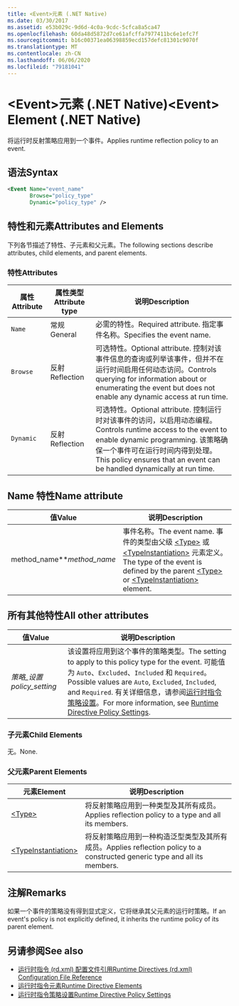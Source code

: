 ```yaml
---
title: <Event>元素 (.NET Native)
ms.date: 03/30/2017
ms.assetid: e53b029c-9d6d-4c0a-9cdc-5cfca8a5ca47
ms.openlocfilehash: 60da48d5872d7ce61afcffa7977411bc6e1efc7f
ms.sourcegitcommit: b16c00371ea06398859ecd157defc81301c9070f
ms.translationtype: MT
ms.contentlocale: zh-CN
ms.lasthandoff: 06/06/2020
ms.locfileid: "79181041"
---
```

# <a name="event-element-net-native"></a><span data-ttu-id="e910a-102">\<Event>元素 (.NET Native)</span><span class="sxs-lookup"><span data-stu-id="e910a-102">\<Event> Element (.NET Native)</span></span>
<span data-ttu-id="e910a-103">将运行时反射策略应用到一个事件。</span><span class="sxs-lookup"><span data-stu-id="e910a-103">Applies runtime reflection policy to an event.</span></span>  
  
## <a name="syntax"></a><span data-ttu-id="e910a-104">语法</span><span class="sxs-lookup"><span data-stu-id="e910a-104">Syntax</span></span>  
  
```xml  
<Event Name="event_name"
       Browse="policy_type"
       Dynamic="policy_type" />  
```  
  
## <a name="attributes-and-elements"></a><span data-ttu-id="e910a-105">特性和元素</span><span class="sxs-lookup"><span data-stu-id="e910a-105">Attributes and Elements</span></span>  
 <span data-ttu-id="e910a-106">下列各节描述了特性、子元素和父元素。</span><span class="sxs-lookup"><span data-stu-id="e910a-106">The following sections describe attributes, child elements, and parent elements.</span></span>  
  
### <a name="attributes"></a><span data-ttu-id="e910a-107">特性</span><span class="sxs-lookup"><span data-stu-id="e910a-107">Attributes</span></span>  
  
|<span data-ttu-id="e910a-108">属性</span><span class="sxs-lookup"><span data-stu-id="e910a-108">Attribute</span></span>|<span data-ttu-id="e910a-109">属性类型</span><span class="sxs-lookup"><span data-stu-id="e910a-109">Attribute type</span></span>|<span data-ttu-id="e910a-110">说明</span><span class="sxs-lookup"><span data-stu-id="e910a-110">Description</span></span>|  
|---------------|--------------------|-----------------|  
|`Name`|<span data-ttu-id="e910a-111">常规</span><span class="sxs-lookup"><span data-stu-id="e910a-111">General</span></span>|<span data-ttu-id="e910a-112">必需的特性。</span><span class="sxs-lookup"><span data-stu-id="e910a-112">Required attribute.</span></span> <span data-ttu-id="e910a-113">指定事件名称。</span><span class="sxs-lookup"><span data-stu-id="e910a-113">Specifies the event name.</span></span>|  
|`Browse`|<span data-ttu-id="e910a-114">反射</span><span class="sxs-lookup"><span data-stu-id="e910a-114">Reflection</span></span>|<span data-ttu-id="e910a-115">可选特性。</span><span class="sxs-lookup"><span data-stu-id="e910a-115">Optional attribute.</span></span> <span data-ttu-id="e910a-116">控制对该事件信息的查询或列举该事件，但并不在运行时间启用任何动态访问。</span><span class="sxs-lookup"><span data-stu-id="e910a-116">Controls querying for information about or enumerating the event but does not enable any dynamic access at run time.</span></span>|  
|`Dynamic`|<span data-ttu-id="e910a-117">反射</span><span class="sxs-lookup"><span data-stu-id="e910a-117">Reflection</span></span>|<span data-ttu-id="e910a-118">可选特性。</span><span class="sxs-lookup"><span data-stu-id="e910a-118">Optional attribute.</span></span> <span data-ttu-id="e910a-119">控制运行时对该事件的访问，以启用动态编程。</span><span class="sxs-lookup"><span data-stu-id="e910a-119">Controls runtime access to the event to enable dynamic programming.</span></span> <span data-ttu-id="e910a-120">该策略确保一个事件可在运行时间内得到处理。</span><span class="sxs-lookup"><span data-stu-id="e910a-120">This policy ensures that an event can be handled dynamically at run time.</span></span>|  
  
## <a name="name-attribute"></a><span data-ttu-id="e910a-121">Name 特性</span><span class="sxs-lookup"><span data-stu-id="e910a-121">Name attribute</span></span>  
  
|<span data-ttu-id="e910a-122">值</span><span class="sxs-lookup"><span data-stu-id="e910a-122">Value</span></span>|<span data-ttu-id="e910a-123">说明</span><span class="sxs-lookup"><span data-stu-id="e910a-123">Description</span></span>|  
|-----------|-----------------|  
|<span data-ttu-id="e910a-124">method_name\*\*</span><span class="sxs-lookup"><span data-stu-id="e910a-124">*method_name*</span></span>|<span data-ttu-id="e910a-125">事件名称。</span><span class="sxs-lookup"><span data-stu-id="e910a-125">The event name.</span></span> <span data-ttu-id="e910a-126">事件的类型由父级 [\<Type>](type-element-net-native.md) 或 [\<TypeInstantiation>](typeinstantiation-element-net-native.md) 元素定义。</span><span class="sxs-lookup"><span data-stu-id="e910a-126">The type of the event is defined by the parent [\<Type>](type-element-net-native.md) or [\<TypeInstantiation>](typeinstantiation-element-net-native.md) element.</span></span>|  
  
## <a name="all-other-attributes"></a><span data-ttu-id="e910a-127">所有其他特性</span><span class="sxs-lookup"><span data-stu-id="e910a-127">All other attributes</span></span>  
  
|<span data-ttu-id="e910a-128">值</span><span class="sxs-lookup"><span data-stu-id="e910a-128">Value</span></span>|<span data-ttu-id="e910a-129">说明</span><span class="sxs-lookup"><span data-stu-id="e910a-129">Description</span></span>|  
|-----------|-----------------|  
|<span data-ttu-id="e910a-130">*策略_设置*</span><span class="sxs-lookup"><span data-stu-id="e910a-130">*policy_setting*</span></span>|<span data-ttu-id="e910a-131">该设置将应用到这个事件的策略类型。</span><span class="sxs-lookup"><span data-stu-id="e910a-131">The setting to apply to this policy type for the event.</span></span> <span data-ttu-id="e910a-132">可能值为 `Auto`、`Excluded`、`Included` 和 `Required`。</span><span class="sxs-lookup"><span data-stu-id="e910a-132">Possible values are `Auto`, `Excluded`, `Included`, and `Required`.</span></span> <span data-ttu-id="e910a-133">有关详细信息，请参阅[运行时指令策略设置](runtime-directive-policy-settings.md)。</span><span class="sxs-lookup"><span data-stu-id="e910a-133">For more information, see [Runtime Directive Policy Settings](runtime-directive-policy-settings.md).</span></span>|  
  
### <a name="child-elements"></a><span data-ttu-id="e910a-134">子元素</span><span class="sxs-lookup"><span data-stu-id="e910a-134">Child Elements</span></span>  
 <span data-ttu-id="e910a-135">无。</span><span class="sxs-lookup"><span data-stu-id="e910a-135">None.</span></span>  
  
### <a name="parent-elements"></a><span data-ttu-id="e910a-136">父元素</span><span class="sxs-lookup"><span data-stu-id="e910a-136">Parent Elements</span></span>  
  
|<span data-ttu-id="e910a-137">元素</span><span class="sxs-lookup"><span data-stu-id="e910a-137">Element</span></span>|<span data-ttu-id="e910a-138">说明</span><span class="sxs-lookup"><span data-stu-id="e910a-138">Description</span></span>|  
|-------------|-----------------|  
|[\<Type>](type-element-net-native.md)|<span data-ttu-id="e910a-139">将反射策略应用到一种类型及其所有成员。</span><span class="sxs-lookup"><span data-stu-id="e910a-139">Applies reflection policy to a type and all its members.</span></span>|  
|[\<TypeInstantiation>](typeinstantiation-element-net-native.md)|<span data-ttu-id="e910a-140">将反射策略应用到一种构造泛型类型及其所有成员。</span><span class="sxs-lookup"><span data-stu-id="e910a-140">Applies reflection policy to a constructed generic type and all its members.</span></span>|  
  
## <a name="remarks"></a><span data-ttu-id="e910a-141">注解</span><span class="sxs-lookup"><span data-stu-id="e910a-141">Remarks</span></span>  
 <span data-ttu-id="e910a-142">如果一个事件的策略没有得到显式定义，它将继承其父元素的运行时策略。</span><span class="sxs-lookup"><span data-stu-id="e910a-142">If an event's policy is not explicitly defined, it inherits the runtime policy of its parent element.</span></span>  
  
## <a name="see-also"></a><span data-ttu-id="e910a-143">另请参阅</span><span class="sxs-lookup"><span data-stu-id="e910a-143">See also</span></span>

- [<span data-ttu-id="e910a-144">运行时指令 (rd.xml) 配置文件引用</span><span class="sxs-lookup"><span data-stu-id="e910a-144">Runtime Directives (rd.xml) Configuration File Reference</span></span>](runtime-directives-rd-xml-configuration-file-reference.md)
- [<span data-ttu-id="e910a-145">运行时指令元素</span><span class="sxs-lookup"><span data-stu-id="e910a-145">Runtime Directive Elements</span></span>](runtime-directive-elements.md)
- [<span data-ttu-id="e910a-146">运行时指令策略设置</span><span class="sxs-lookup"><span data-stu-id="e910a-146">Runtime Directive Policy Settings</span></span>](runtime-directive-policy-settings.md)
